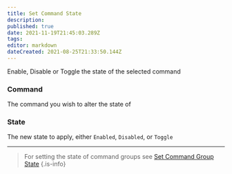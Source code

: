 ```yaml
---
title: Set Command State
description: 
published: true
date: 2021-11-19T21:45:03.289Z
tags: 
editor: markdown
dateCreated: 2021-08-25T21:33:50.144Z
---
```


Enable, Disable or Toggle the state of the selected command

### Command

The command you wish to alter the state of

### State

The new state to apply, either `Enabled`, `Disabled`, or `Toggle`

***

> For setting the state of command groups see [Set Command Group State](/en/Sub-Actions/command-group-state)
{.is-info}